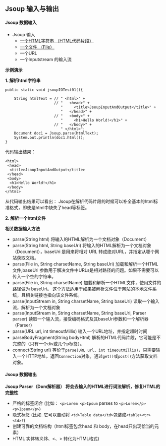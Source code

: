 ## Jsoup 输入与输出
<!--
### 实例过程
**这是一个非常简单的示例：**
* 输入一个不完整HTML代码片段
```
<html><head><title>First parse</title></head>"  + "<body><p>Parsed HTML into a doc.</p></body></html>
```
* 中间无任何操作
* 结果数据：
```
<html>
 <head>
  <title>First parse</title>
 </head>
 <body>
  <p>Parsed HTML into a doc.</p>
  <br>
 </body>
</html>
```

### 实例说明
* Jsoup 是所有数据操作的入口
* Jsoup 将输出完整HTML数据格式。
-->

#### Jsoup 数据输入

* Jsoup 输入
	* [一个HTML字符串 （HTML代码片段）](#input01)
	* [一个文件 （File）](#input02)
	* 一个URL
	* 一个Inputstream 的输入流

**示例演示**

  <a name='input01'></a>
  **1. 解析html字符串**
<!--
    Document doc = null;
        try {
            // 输入一个 HTML 片段
            String html = "<html><head><title>First parse</title></head><body><p>Parsed HTML into a doc.</p></body></html>";
            doc = Jsoup.parse(html);

            // 输入一个文件,指定其编码
            doc = Jsoup.parse(new File("resources/index.html"), "utf-8");

            //输入一个URL,指定其超时时间
            doc = Jsoup.parse(new URL("http://www.baidu.com"), 1000);

            //输一个HTTP地址,等价同上
            doc = Jsoup.connect("http://www.baidu.com").get();

        } catch (IOException e) {
            e.printStackTrace();
        }
        // 使用Document对象 进行数据提取或遍历

				-->
```
public static void jsoupIOTest01(){

    String htmlText = // " <html>" +
                      // "   <head>" +
                         "     <title>JsoupInputAndOutput</title>" +
                         "   </head>" +
                      // "   <body>" +
                         "     <h1>Hello World!</h1>" +
                      // "   </body>" +
                         " </html>";
    Document doc1 = Jsoup.parse(htmlText);
    System.out.println(doc1.html());
}
```
代码输出结果：
```
<html>
 <head>
  <title>JsoupInputAndOutput</title>
 </head>
 <body>
  <h1>Hello World!</h1>  
 </body>
</html>
```
从代码输出结果可以看出：
Jsoup在解析代码片段的时候可以补全基本的html标准格式，即使是html中缺失了head等标签。

  <a name='input02'></a>
	**2. 解析一个html文件**


**相关数据输入方法**
* parse(String html)
将输入的HTML解析为一个文档对象（Document）
* parse(String html, String baseUri)
将输入的HTML解析为一个文档对象（Document），baseUri 是用来将相对 URL 转成绝对URL，并指定从哪个网站获取文档。
* parse(File in, String charsetName, String baseUri)
加载和解析一个HTML文件,baseUri 参数用于解决文件中URLs是相对路径的问题。如果不需要可以传入一个空的字符串。
* parse(File in, String charsetName)
加载和解析一个HTML文件，使用文件的路径做为 baseUri。 这个方法适用于如果被解析文件位于网站的本地文件系统，且相关链接也指向该文件系统。
* parse(InputStream in, String charsetName, String baseUri)
读取一个输入流，解析为一个文档对象
* parse(InputStream in, String charsetName, String baseUri, Parser parser)
读取一个输入流，接受编码格式及其baseUri参数和一个解析器（Parser）
* parse(URL url, int timeoutMillis)
输入一个URL地址，并指定超时时间
* parseBodyFragment(String bodyHtml)
解析的HTML代码片段，它可能是不完整的（只有一个div或几个p标签）。
* connect(String url)
等价于`parse(URL url, int timeoutMillis)`，只需要输入一个HTTP地址。返回`Connection`对象，通过`get()`或`post()`方法获取文档对象。

#### Jsoup 数据输出
**Jsoup Parser（Dom解析器） 将会去输入的HTML进行词法解析，修复HTML的完整性**
* 严格的标签闭合 (比如： `<p>Lorem <p>Ipsum` parses to `<p>Lorem</p> <p>Ipsum</p>`)
* 隐式标签 (比如. 它可以自动将 `<td>Table data</td>`包装成`<table><tr><td>?`)
* 创建可靠的文档结构（html标签包含head 和 body，在head只出现恰当的元素）
* HTML 实体转义($、<、> 转化为HTML格式)
